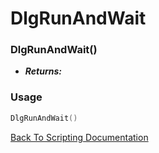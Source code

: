 # DlgRunAndWait

### DlgRunAndWait()
- ***Returns:*** 

### Usage

```Lua
DlgRunAndWait()
```


[Back To Scripting Documentation](../README.md)
